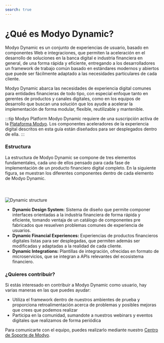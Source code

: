 ```yaml
---
search: true
---
```


# ¿Qué es Modyo Dynamic?
Modyo Dynamic es un conjunto de experiencias de usuario, basado en componentes Web e integraciones, que permiten la aceleración en el desarrollo de soluciones en la banca digital e industria financiera en general, de una forma rápida y eficiente, entregando a los desarrolladores un framework de trabajo común basado en estándares modernos y abiertos que puede ser fácilmente adaptado a las necesidades particulares de cada cliente.

Modyo Dynamic abarca las necesidades de experiencia digital comunes para entidades financieras de todo tipo, con especial enfoque tanto en gerentes de productos y canales digitales, como en los equipos de desarrollo que buscan una solución que los ayude a acelerar la implementación de forma modular, flexible, reutilizable y mantenible.

:::tip Modyo Platform
Modyo Dynamic requiere de una suscripción activa de la [Plataforma Modyo](/es/platform). Los componentes aceleradores de la experiencia digital descritos en esta guía están diseñados para ser desplegados dentro de ella.
:::

### Estructura

La estructura de Modyo Dynamic se compone de tres elementos fundamentales, cada uno de ellos pensado para cada fase de implementación de un producto financiero digital completo. En la siguiente figura, se muestran los diferentes componentes dentro de cada elemento de Modyo Dynamic.

<img src="/assets/img/dynamic/dynamic_components.png" alt="Dynamic structure" style="margin-top: 40px; max-width: 700px;" />


- **Dynamic Design System:** Sistema de diseño que permite componer interfaces orientadas a la industria financiera de forma rápida y eficiente, tomando ventaja de un catálogo de componentes pre fabricados que resuelven problemas comunes de experiencia de usuarios. 
- **Dynamic Financial Experiences:** Experiencias de productos financieros digitales listas para ser desplegadas, que permiten además ser modificadas y adaptadas a la realidad de cada cliente.
- **Dynamic Integrations:** Plantillas de integración, ofrecidas en formato de microservicios, que se integran a APIs relevantes del ecosistema financiero.



### ¿Quieres contribuir?
Si estás interesado en contribuir a Modyo Dynamic como usuario, hay varias maneras en las que puedes ayudar:
- Utiliza el framework dentro de nuestros ambientes de prueba y proporciona retroalimentación acerca de problemas y posibles mejoras que crees que podemos realizar
- Participa en la comunidad, sumandote a nuestros webinars y eventos digitales que realizamos de forma periódica

Para comunicarte con el equipo, puedes realizarlo mediante nuestro [Centro de Soporte de Modyo](https://support.modyo.com).







